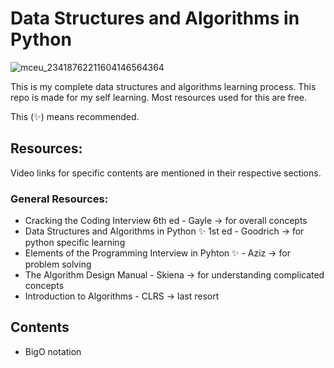 # Data Structures and Algorithms in Python

![mceu_23418762211604146564364](https://user-images.githubusercontent.com/70666023/124493185-aed8be00-ddf8-11eb-8253-ca3d26064acd.jpg)

This is my complete data structures and algorithms learning process. 
This repo is made for my self learning. Most resources used for this are free.
 
This (✨) means recommended.

## Resources:
Video links for specific contents are mentioned in their respective sections.
### General Resources:
* Cracking the Coding Interview 6th ed - Gayle -> for overall concepts
* Data Structures and Algorithms in Python ✨ 1st ed - Goodrich -> for python specific learning 
* Elements of the Programming Interview in Pyhton ✨ - Aziz -> for problem solving
* The Algorithm Design Manual - Skiena -> for understanding complicated concepts
* Introduction to Algorithms - CLRS -> last resort

## Contents
* BigO notation
